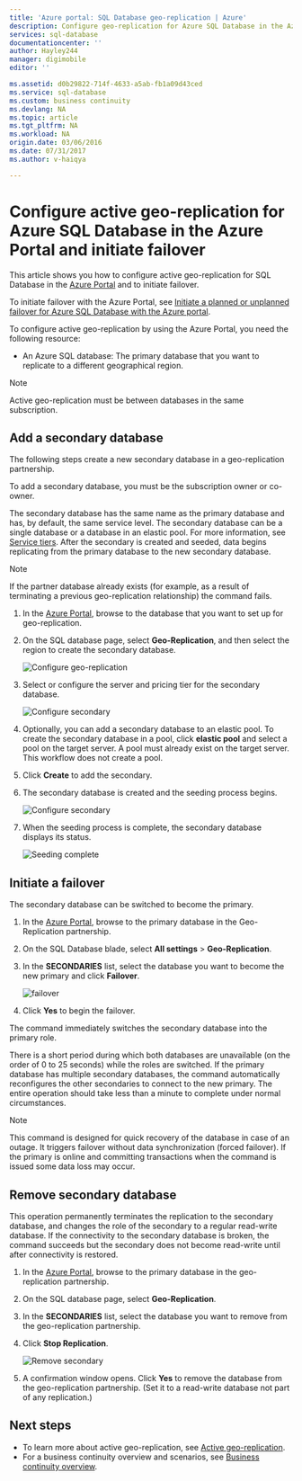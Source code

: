 ```yaml
---
title: 'Azure portal: SQL Database geo-replication | Azure'
description: Configure geo-replication for Azure SQL Database in the Azure portal and initiate failover
services: sql-database
documentationcenter: ''
author: Hayley244
manager: digimobile
editor: ''

ms.assetid: d0b29822-714f-4633-a5ab-fb1a09d43ced
ms.service: sql-database
ms.custom: business continuity
ms.devlang: NA
ms.topic: article
ms.tgt_pltfrm: NA
ms.workload: NA
origin.date: 03/06/2016
ms.date: 07/31/2017
ms.author: v-haiqya

---
```

# Configure active geo-replication for Azure SQL Database in the Azure Portal and initiate failover

This article shows you how to configure active geo-replication for SQL Database in the [Azure Portal](http://portal.azure.cn) and to initiate failover.

To initiate failover with the Azure Portal, see [Initiate a planned or unplanned failover for Azure SQL Database with the Azure portal](sql-database-geo-replication-portal.md).

To configure active geo-replication by using the Azure Portal, you need the following resource:

* An Azure SQL database: The primary database that you want to replicate to a different geographical region.

> [!Note]
Active geo-replication must be between databases in the same subscription.

## Add a secondary database
The following steps create a new secondary database in a geo-replication partnership.  

To add a secondary database, you must be the subscription owner or co-owner.

The secondary database has the same name as the primary database and has, by default, the same service level. The secondary database can be a single database or a database in an elastic pool. For more information, see [Service tiers](sql-database-service-tiers.md).
After the secondary is created and seeded, data begins replicating from the primary database to the new secondary database.

> [!NOTE]
> If the partner database already exists (for example, as a result of terminating a previous geo-replication relationship) the command fails.
> 

1. In the [Azure Portal](http://portal.azure.cn), browse to the database that you want to set up for geo-replication.
2. On the SQL database page, select **Geo-Replication**, and then select the region to create the secondary database.
   
    ![Configure geo-replication](./media/sql-database-geo-replication-portal/configure-geo-replication.png)
3. Select or configure the server and pricing tier for the secondary database.

    ![Configure secondary](./media/sql-database-geo-replication-portal/create-secondary.png)
4. Optionally, you can add a secondary database to an elastic pool. To create the secondary database in a pool, click **elastic pool** and select a pool on the target server. A pool must already exist on the target server. This workflow does not create a pool.
5. Click **Create** to add the secondary.
6. The secondary database is created and the seeding process begins.

    ![Configure secondary](./media/sql-database-geo-replication-portal/seeding0.png)
7. When the seeding process is complete, the secondary database displays its status.

    ![Seeding complete](./media/sql-database-geo-replication-portal/seeding-complete.png)

## Initiate a failover

The secondary database can be switched to become the primary.  

1. In the [Azure Portal](http://portal.azure.cn), browse to the primary database in the Geo-Replication partnership.
2. On the SQL Database blade, select **All settings** > **Geo-Replication**.
3. In the **SECONDARIES** list, select the database you want to become the new primary and click **Failover**.
   
    ![failover](./media/sql-database-geo-replication-failover-portal/secondaries.png)
4. Click **Yes** to begin the failover.

The command immediately switches the secondary database into the primary role. 

There is a short period during which both databases are unavailable (on the order of 0 to 25 seconds) while the roles are switched. If the primary database has multiple secondary databases, the command automatically reconfigures the other secondaries to connect to the new primary. The entire operation should take less than a minute to complete under normal circumstances. 

> [!NOTE]
> This command is designed for quick recovery of the database in case of an outage. It triggers failover without data synchronization (forced failover).  If the primary is online and committing transactions when the command is issued some data loss may occur. 
> 
> 

## Remove secondary database
This operation permanently terminates the replication to the secondary database, and changes the role of the secondary to a regular read-write database. If the connectivity to the secondary database is broken, the command succeeds but the secondary does not become read-write until after connectivity is restored.  

1. In the [Azure Portal](http://portal.azure.cn), browse to the primary database in the geo-replication partnership.
2. On the SQL database page, select **Geo-Replication**.
3. In the **SECONDARIES** list, select the database you want to remove from the geo-replication partnership.
4. Click **Stop Replication**.
   
    ![Remove secondary](./media/sql-database-geo-replication-portal/remove-secondary.png)
5. A confirmation window opens. Click **Yes** to remove the database from the geo-replication partnership. (Set it to a read-write database not part of any replication.)

## Next steps
* To learn more about active geo-replication, see [Active geo-replication](sql-database-geo-replication-overview.md).
* For a business continuity overview and scenarios, see [Business continuity overview](sql-database-business-continuity.md).

<!--Update_Description: wording update-->